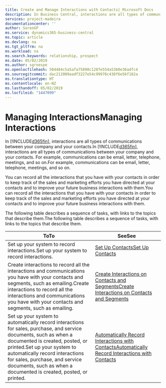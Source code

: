 ```yaml
---
title: Create and Manage Interactions with Contacts| Microsoft Docs
description: In Business Central, interactions are all types of communications between your company and your contacts. For example, communications can be email, letter, telephone, meetings, and so on.
services: project-madeira
documentationcenter: ''
author: SorenGP
ms.service: dynamics365-business-central
ms.topic: article
ms.devlang: na
ms.tgt_pltfrm: na
ms.workload: na
ms.search.keywords: relationship, prospect
ms.date: 05/02/2019
ms.author: sgroespe
ms.openlocfilehash: 504484c5a5afa75890c128fe554a5360e36adfc4
ms.sourcegitcommit: dac212009aadf3227e54c99976c438f6e56f182a
ms.translationtype: HT
ms.contentlocale: en-NZ
ms.lasthandoff: 05/02/2019
ms.locfileid: "1447099"
---
```

# <a name="managing-interactions"></a><span data-ttu-id="c2134-104">Managing Interactions</span><span class="sxs-lookup"><span data-stu-id="c2134-104">Managing Interactions</span></span>
<span data-ttu-id="c2134-105">In [!INCLUDE[d365fin](includes/d365fin_md.md)], interactions are all types of communications between your company and your contacts.</span><span class="sxs-lookup"><span data-stu-id="c2134-105">In [!INCLUDE[d365fin](includes/d365fin_md.md)], interactions are all types of communications between your company and your contacts.</span></span> <span data-ttu-id="c2134-106">For example, communications can be email, letter, telephone, meetings, and so on.</span><span class="sxs-lookup"><span data-stu-id="c2134-106">For example, communications can be email, letter, telephone, meetings, and so on.</span></span>

<span data-ttu-id="c2134-107">You can record all the interactions that you have with your contacts in order to keep track of the sales and marketing efforts you have directed at your contacts and to improve your future business interactions with them.</span><span class="sxs-lookup"><span data-stu-id="c2134-107">You can record all the interactions that you have with your contacts in order to keep track of the sales and marketing efforts you have directed at your contacts and to improve your future business interactions with them.</span></span>

<span data-ttu-id="c2134-108">The following table describes a sequence of tasks, with links to the topics that describe them.</span><span class="sxs-lookup"><span data-stu-id="c2134-108">The following table describes a sequence of tasks, with links to the topics that describe them.</span></span>

| <span data-ttu-id="c2134-109">To</span><span class="sxs-lookup"><span data-stu-id="c2134-109">To</span></span> | <span data-ttu-id="c2134-110">See</span><span class="sxs-lookup"><span data-stu-id="c2134-110">See</span></span> |
| --- | --- |
| <span data-ttu-id="c2134-111">Set up your system to record interactions.</span><span class="sxs-lookup"><span data-stu-id="c2134-111">Set up your system to record interactions.</span></span> |[<span data-ttu-id="c2134-112">Set Up Contacts</span><span class="sxs-lookup"><span data-stu-id="c2134-112">Set Up Contacts</span></span>](marketing-setup-contacts.md) |
|<span data-ttu-id="c2134-113">Create interactions to record all the interactions and communications you have with your contacts and segments, such as emailing.</span><span class="sxs-lookup"><span data-stu-id="c2134-113">Create interactions to record all the interactions and communications you have with your contacts and segments, such as emailing.</span></span>|[<span data-ttu-id="c2134-114">Create Interactions on Contacts and Segments</span><span class="sxs-lookup"><span data-stu-id="c2134-114">Create Interactions on Contacts and Segments</span></span>](marketing-how-create-interactions.md)|
|<span data-ttu-id="c2134-115">Set up your system to automatically record interactions for sales, purchase, and service documents, such as when a documented is created, posted, or printed.</span><span class="sxs-lookup"><span data-stu-id="c2134-115">Set up your system to automatically record interactions for sales, purchase, and service documents, such as when a documented is created, posted, or printed.</span></span>|[<span data-ttu-id="c2134-116">Automatically Record Interactions with Contacts</span><span class="sxs-lookup"><span data-stu-id="c2134-116">Automatically Record Interactions with Contacts</span></span>](marketing-auto-record-interactions.md)|
